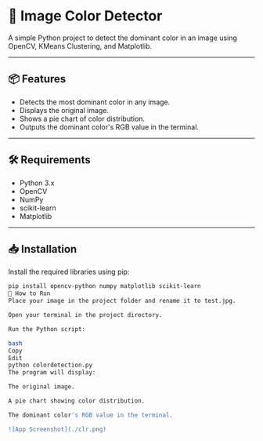 # 🎨 Image Color Detector

A simple Python project to detect the dominant color in an image using OpenCV, KMeans Clustering, and Matplotlib.

---

## 📦 Features

- Detects the most dominant color in any image.
- Displays the original image.
- Shows a pie chart of color distribution.
- Outputs the dominant color's RGB value in the terminal.

---

## 🛠️ Requirements

- Python 3.x
- OpenCV
- NumPy
- scikit-learn
- Matplotlib

---

## 📥 Installation

Install the required libraries using pip:

```bash
pip install opencv-python numpy matplotlib scikit-learn
🚀 How to Run
Place your image in the project folder and rename it to test.jpg.

Open your terminal in the project directory.

Run the Python script:

bash
Copy
Edit
python colordetection.py
The program will display:

The original image.

A pie chart showing color distribution.

The dominant color's RGB value in the terminal.

![App Screenshot](./clr.png)